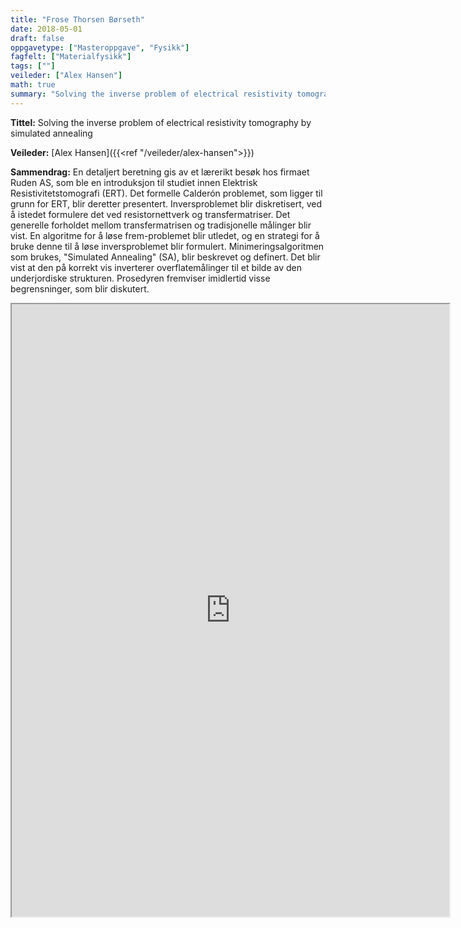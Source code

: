 ```yaml
---
title: "Frose Thorsen Børseth"
date: 2018-05-01
draft: false
oppgavetype: ["Masteroppgave", "Fysikk"]
fagfelt: ["Materialfysikk"]
tags: [""]
veileder: ["Alex Hansen"]
math: true
summary: "Solving the inverse problem of electrical resistivity tomography by simulated annealing"
---
```


**Tittel:** Solving the inverse problem of electrical resistivity tomography by simulated annealing

**Veileder:** [Alex Hansen]({{<ref "/veileder/alex-hansen">}}) 

**Sammendrag:** En detaljert beretning gis av et lærerikt besøk hos firmaet Ruden AS, som ble en introduksjon til studiet innen Elektrisk Resistivitetstomografi (ERT). Det formelle Calderón problemet, som ligger til grunn for ERT, blir deretter presentert. Inversproblemet blir diskretisert, ved å istedet formulere det ved resistornettverk og transfermatriser. Det generelle forholdet mellom transfermatrisen og tradisjonelle målinger blir vist. En algoritme for å løse frem-problemet blir utledet, og en strategi for å bruke denne til å løse inversproblemet blir formulert. Minimeringsalgoritmen som brukes, "Simulated Annealing" (SA), blir beskrevet og definert. Det blir vist at den på korrekt vis inverterer overflatemålinger til et bilde av den underjordiske strukturen. Prosedyren fremviser imidlertid visse begrensninger, som blir diskutert.

<iframe src="https://drive.google.com/file/d/1Wk4KeE1Nmc7vaZcEqM4PgO0QnWbRy46l/preview" width="700" height="980" allow="autoplay"></iframe>